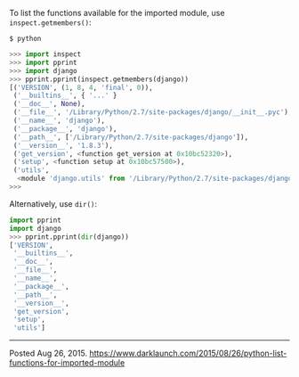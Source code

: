 To list the functions available for the imported module, use `inspect.getmembers()`:

```
$ python
```
```python
>>> import inspect
>>> import pprint
>>> import django
>>> pprint.pprint(inspect.getmembers(django))
[('VERSION', (1, 8, 4, 'final', 0)),
 ('__builtins__', { '...' }
 ('__doc__', None),
 ('__file__', '/Library/Python/2.7/site-packages/django/__init__.pyc'),
 ('__name__', 'django'),
 ('__package__', 'django'),
 ('__path__', ['/Library/Python/2.7/site-packages/django']),
 ('__version__', '1.8.3'),
 ('get_version', <function get_version at 0x10bc52320>),
 ('setup', <function setup at 0x10bc57500>),
 ('utils',
  <module 'django.utils' from '/Library/Python/2.7/site-packages/django/utils/__init__.pyc'>)]
>>>
```

Alternatively, use `dir()`:
```python
import pprint
import django
>>> pprint.pprint(dir(django))
['VERSION',
 '__builtins__',
 '__doc__',
 '__file__',
 '__name__',
 '__package__',
 '__path__',
 '__version__',
 'get_version',
 'setup',
 'utils']
```

---

Posted Aug 26, 2015.
https://www.darklaunch.com/2015/08/26/python-list-functions-for-imported-module